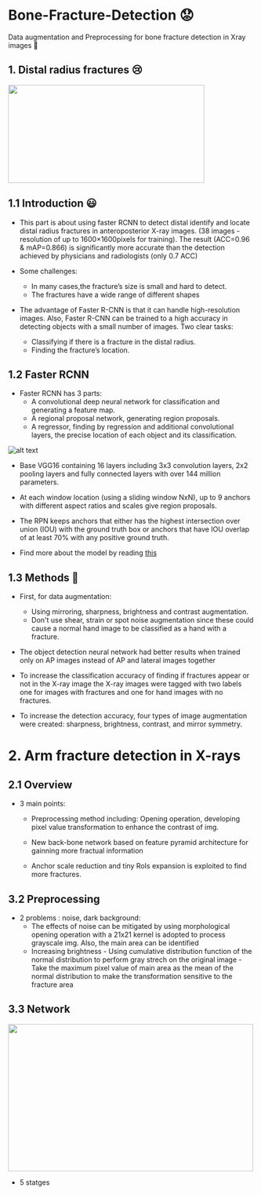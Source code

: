 # Bone-Fracture-Detection 😟
Data augmentation and Preprocessing for bone fracture detection in Xray images :raising_hand:

## 1. Distal radius fractures 😢

<img src="https://www.gchandtherapy.com/wp-content/uploads/2017/04/fractureddistalradius.png" width="400" height="200">

## 1.1 Introduction :smiley:

- This part is about using faster RCNN to detect distal identify and locate distal radius fractures in anteroposterior X-ray images.  (38 images - resolution of up to 1600×1600pixels for training). The result (ACC=0.96 & mAP=0.866) is significantly more accurate than the detection achieved by physicians and radiologists (only 0.7 ACC)

- Some challenges:

  - In many cases,the fracture’s size is small and hard to detect.
  - The fractures have a wide range of different shapes

- The advantage of Faster R-CNN is that it can handle high-resolution images. Also, Faster R-CNN can be trained to a high accuracy in detecting objects with a small number of images. Two clear tasks:

  - Classifying if there is a fracture in the distal radius. 
  - Finding the fracture’s location. 

## 1.2 Faster RCNN 

- Faster RCNN has 3 parts:
  -  A convolutional deep neural network for classification and generating a feature map. 
  -  A regional proposal network, generating region proposals.
  -  A regressor, finding by regression and additional convolutional layers, the precise location of each object and its classification.

![alt text](https://www.researchgate.net/profile/Zhipeng-Deng-2/publication/324903264/figure/fig2/AS:640145124499471@1529633899620/The-architecture-of-Faster-R-CNN.png)

- Base VGG16 containing 16 layers including 3x3 convolution layers, 2x2 pooling layers and fully connected layers with over 144 million parameters.

- At each window location (using a sliding window NxN), up to 9 anchors with different aspect ratios and scales give region proposals. 

- The RPN keeps anchors that either has the highest intersection over union (IOU) with the ground truth box or anchors that have IOU overlap of at least 70% with any positive ground truth.

- Find more about the model by reading [this](https://arxiv.org/pdf/1506.01497.pdf)

## 1.3 Methods 🙂

- First, for data augmentation: 
  - Using mirroring, sharpness, brightness and contrast augmentation.
  - Don't use  shear, strain or spot noise augmentation since these could cause a normal hand image to be classified as a hand with a fracture.

- The object detection neural network had better results when trained only on AP images instead of AP and lateral images together

- To increase the classification accuracy of finding if fractures appear or
not in the X-ray image the X-ray images were tagged with two labels one
for images with fractures and one for hand images with no fractures.

- To increase the detection accuracy, four types of image augmentation
were created: sharpness, brightness, contrast, and mirror symmetry.


# 2. Arm fracture detection in X-rays

## 2.1 Overview

- 3 main points:
  - Preprocessing method including: Opening operation, developing pixel value transformation to enhance the contrast of img.

  - New back-bone network based on feature pyramid architecture for gainning more fractual information
 
  - Anchor scale reduction and tiny RoIs expansion is exploited to find more fractures.

## 3.2 Preprocessing 

- 2 problems : noise, dark background:
  - The effects of noise can be mitigated by using morphological opening operation with a 21x21 kernel is adopted to process grayscale img. Also, the main area can be identified
  - Increasing brightness - Using cumulative distribution function of the normal distribution to perform gray strech on the original image - Take the maximum pixel value of main area as the mean of the normal distribution to make the transformation sensitive to the fracture area


## 3.3 Network 

<img src="https://github.com/manhph2211/Bone-Fracture-Detection/blob/main/img.png" width="500" height="300">


- 5 statges 

